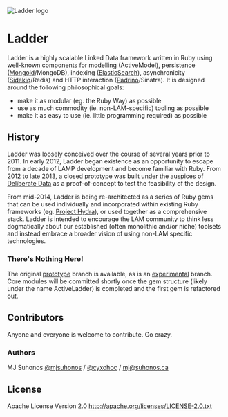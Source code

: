 ![Ladder logo](https://github.com/mjsuhonos/ladder/blob/master/logo.png)

# Ladder

Ladder is a highly scalable Linked Data framework written in Ruby using well-known components for modelling (ActiveModel), persistence ([Mongoid](http://mongoid.org)/MongoDB), indexing ([ElasticSearch](http://www.elasticsearch.org)), asynchronicity ([Sidekiq](http://sidekiq.org)/Redis) and HTTP interaction ([Padrino](http://www.padrinorb.com)/Sinatra).  It is designed around the following philosophical goals:

- make it as modular (eg. the Ruby Way) as possible
- use as much commodity (ie. non-LAM-specific) tooling as possible
- make it as easy to use (ie. little programming required) as possible

## History

Ladder was loosely conceived over the course of several years prior to 2011.  In early 2012, Ladder began existence as an opportunity to escape from a decade of LAMP development and become familiar with Ruby.  From 2012 to late 2013, a closed prototype was built under the auspices of [Deliberate Data](http://deliberatedata.com) as a proof-of-concept to test the feasibility of the design.

From mid-2014, Ladder is being re-architected as a series of Ruby gems that can be used individually and incorporated within existing Ruby frameworks (eg. [Project Hydra](http://projecthydra.org)), or used together as a comprehensive stack.  Ladder is intended to encourage the LAM community to think less dogmatically about our established (often monolithic and/or niche) toolsets and instead embrace a broader vision of using non-LAM specific technologies.

### There's Nothing Here!

The original [prototype](https://github.com/mjsuhonos/ladder/blob/master/tree/prototype) branch is available, as is an [experimental](https://github.com/mjsuhonos/ladder/blob/master/tree/l2) branch.  Core modules will be committed shortly once the gem structure (likely under the name ActiveLadder) is completed and the first gem is refactored out.

## Contributors

Anyone and everyone is welcome to contribute.  Go crazy.

### Authors

MJ Suhonos [@mjsuhonos](http://twitter.com/mjsuhonos) / [@cyxohoc](http://twitter.com/cyxohoc) / mj@suhonos.ca

## License

Apache License Version 2.0
http://apache.org/licenses/LICENSE-2.0.txt